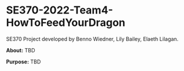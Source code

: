 # SE370-2022-Team4-HowToFeedYourDragon
SE370 Project developed by Benno Wiedner, Lily Bailey, Elaeth Lilagan. 

**About:** TBD

**Purpose:** TBD
